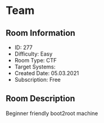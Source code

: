 ﻿# Team

## Room Information
- ID: 277
- Difficulty: Easy
- Room Type: CTF
- Target Systems: 
- Created Date: 05.03.2021
- Subscription: Free

## Room Description
Beginner friendly boot2root machine
